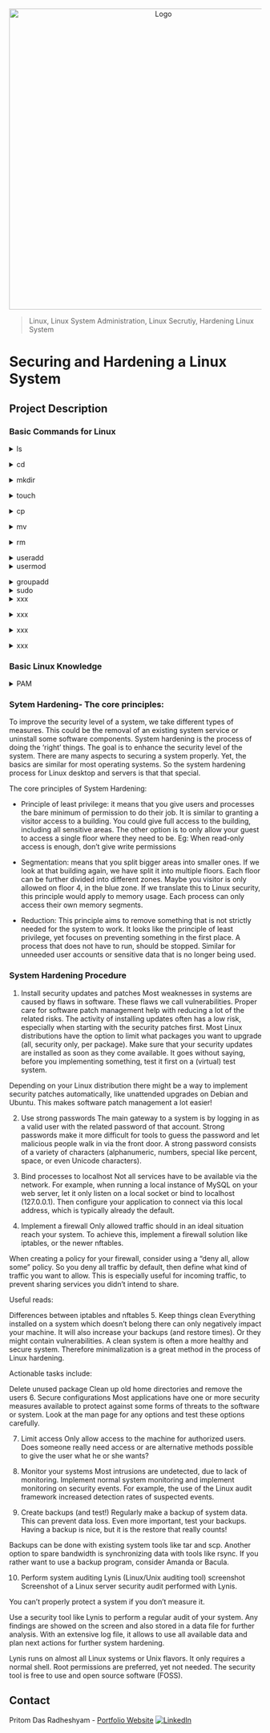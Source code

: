 <!-- PROJECT LOGO -->
<br />

<p align="center">
  <img src="./images/1.jpg" alt="Logo" width="600" height="600">
</p>


> Linux, Linux System Administration, Linux Secrutiy, Hardening Linux System
<!-- ABOUT THE PROJECT -->

# Securing and Hardening a Linux System

## Project Description




<!-- Linux Theory -->
### Basic Commands for Linux

<details>
<summary>ls</summary><br><b>

The ls command is used to list files or directories in Linux and other Unix-based operating systems. Just like you navigate in your File explorer or Finder with a GUI, the ls command allows you to list all files or directories in the current directory by default, and further interact with them via the command line.

</b></details>

<details>
<summary>cd</summary><br><b>

The cd command will allow you to change directories. ... To navigate into the root directory, use "cd /" To navigate to your home directory, use "cd" or "cd ~" To navigate up one directory level, use "cd .." To navigate to the previous directory (or back), use "cd -"
</b></details>

<details>
<summary>mkdir</summary><br><b>

The mkdir command in the Unix, DOS, DR FlexOS, IBM OS/2, Microsoft Windows, and ReactOS operating systems is used to make a new directory.
</b></details>

<details>
<summary>touch</summary><br><b>

The touch command is a command line utility to update timestamps on files. UNIX and UNIX like operating systems store timestamp information for each file or folder including access time, modify time and change time. It is possible to modify timestamps using the touch command either to update a timestamp to the current time or to modify it to a date in the past.
</b></details>

<details>
<summary>cp</summary><br><b>

cp stands for copy. This command is used to copy files or group of files or directory. It creates an exact image of a file on a disk with different file name. cp command require at least two filenames in its arguments.
</b></details>

<details>
<summary>mv</summary><br><b>

The mv command (short from move) is used to rename and move and files and directories from one location to another. 
</b></details>

<details>
<summary>rm</summary><br><b>

rm stands for remove here. rm command is used to remove objects such as files, directories, symbolic links and so on from the file system like UNIX. To be more precise, rm removes references to objects from the filesystem, where those objects might have had multiple references (for example, a file with two different names). By default, it does not remove directories.
</b></details>


<details>
<summary>useradd</summary><br><b>
Only root or users with sudo privileges can use the useradd command to create new user accounts. When invoked, useradd creates a new user account according to the options specified on the command line and the default values set in the /etc/default/useradd file.
</b></details>


<details>
<summary>usermod</summary><br><b>
usermod command or modify user is a command in Linux that is used to change the properties of a user in Linux through the command line. After creating a user we have to sometimes change their attributes like password or login directory etc. so in order to do that we use the Usermod command. The infomration of a user is stored in the following files:

* /etc/passwd
* /etc/group
* /etc/shadow
* /etc/login.defs
* /etc/gshadow
* /etc/login.defs
  
When we execute usermod command in temrinal the command make the changes in these files itself.
</b></details>

<details>
<summary>groupadd</summary><br><b>
Groups in Linux refer to the user groups. In Linux, there can be many users of a single system, (normal user can take uid from 1000 to 60000, and one root user (uid 0) and 999 system users (uid 1 to 999)). In a scenario where there are many users, there might be some privileges that some users have and some don’t, and it becomes difficult to manage all the permissions at the individual user level. So using groups, we can group together a number of users, and set privileges and permissions for the entire group. groupadd command is used to create a new user group.
</b></details>

<details>
<summary>sudo</summary><br><b>
If you prefix “sudo” with any linux command, it will run that command with elevated privileges.  Elevated privileges are required to perform certain administrative tasks.  Someday you may wish to run a LAMP (Linux Apache MySQL PHP) server, and have to manually edit your config files.  You might also have to restart or reset the Apache web server or other service daemons.  You even need elevated privileges to shutdown or restart the computer. 
</b></details>

<details>
<summary>xxx</summary><br><b>

</b></details>


<details>
<summary>xxx</summary><br><b>

</b></details>


<details>
<summary>xxx</summary><br><b>

</b></details>


<details>
<summary>xxx</summary><br><b>

</b></details>











### Basic Linux Knowledge

<details>
<summary>PAM</summary><br><b>

Linux Pluggable Authentication Modules (PAM) is a suite of libraries that allows a Linux system administrator to configure methods to authenticate users. It provides a flexible and centralized way to switch authentication methods for secured applications by using configuration files instead of changing application code. There are Linux PAM libraries allowing authentication using methods such as local passwords, LDAP, or fingerprint readers. Linux PAM is evolved from the Unix Pluggable Authentication Modules architecture.
  
Linux-PAM separates the tasks of authentication into four independent management groups:

* account modules check that the specified account is a valid authentication target under current conditions. This may include conditions like account expiration, time of day, and that the user has access to the requested service.
* authentication modules verify the user's identity, for example by requesting and checking a password or other secret. They may also pass authentication information on to other systems like a keyring.
* password modules are responsible for updating passwords, and are generally coupled to modules employed in the authentication step. They may also be used to enforce strong passwords.
* session modules define actions that are performed at the beginning and end of sessions. A session starts after the user has successfully authenticated.

</b></details>


### Sytem Hardening- The core principles:
To improve the security level of a system, we take different types of measures. This could be the removal of an existing system service or uninstall some software components. System hardening is the process of doing the ‘right’ things. The goal is to enhance the security level of the system. There are many aspects to securing a system properly. Yet, the basics are similar for most operating systems. So the system hardening process for Linux desktop and servers is that that special.

The core principles of System Hardening:

* Principle of least privilege: it means that you give users and processes the bare minimum of permission to do their job. It is similar to granting a visitor access to a building. You could give full access to the building, including all sensitive areas. The other option is to only allow your guest to access a single floor where they need to be. Eg: When read-only access is enough, don’t give write permissions

* Segmentation: means that you split bigger areas into smaller ones. If we look at that building again, we have split it into multiple floors. Each floor can be further divided into different zones. Maybe you visitor is only allowed on floor 4, in the blue zone. If we translate this to Linux security, this principle would apply to memory usage. Each process can only access their own memory segments.
* Reduction: This principle aims to remove something that is not strictly needed for the system to work. It looks like the principle of least privilege, yet focuses on preventing something in the first place. A process that does not have to run, should be stopped. Similar for unneeded user accounts or sensitive data that is no longer being used.

### System Hardening Procedure
1. Install security updates and patches
Most weaknesses in systems are caused by flaws in software. These flaws we call vulnerabilities. Proper care for software patch management help with reducing a lot of the related risks. The activity of installing updates often has a low risk, especially when starting with the security patches first. Most Linux distributions have the option to limit what packages you want to upgrade (all, security only, per package). Make sure that your security updates are installed as soon as they come available. It goes without saying, before you implementing something, test it first on a (virtual) test system.

Depending on your Linux distribution there might be a way to implement security patches automatically, like unattended upgrades on Debian and Ubuntu. This makes software patch management a lot easier!

2. Use strong passwords
The main gateway to a system is by logging in as a valid user with the related password of that account. Strong passwords make it more difficult for tools to guess the password and let malicious people walk in via the front door. A strong password consists of a variety of characters (alphanumeric, numbers, special like percent, space, or even Unicode characters).

3. Bind processes to localhost
Not all services have to be available via the network. For example, when running a local instance of MySQL on your web server, let it only listen on a local socket or bind to localhost (127.0.0.1). Then configure your application to connect via this local address, which is typically already the default.

4. Implement a firewall
Only allowed traffic should in an ideal situation reach your system. To achieve this, implement a firewall solution like iptables, or the newer nftables.

When creating a policy for your firewall, consider using a “deny all, allow some” policy. So you deny all traffic by default, then define what kind of traffic you want to allow. This is especially useful for incoming traffic, to prevent sharing services you didn’t intend to share.

Useful reads:

Differences between iptables and nftables
5. Keep things clean
Everything installed on a system which doesn’t belong there can only negatively impact your machine. It will also increase your backups (and restore times). Or they might contain vulnerabilities. A clean system is often a more healthy and secure system. Therefore minimalization is a great method in the process of Linux hardening.

Actionable tasks include:

Delete unused package
Clean up old home directories and remove the users
6. Secure configurations
Most applications have one or more security measures available to protect against some forms of threats to the software or system. Look at the man page for any options and test these options carefully.

7. Limit access
Only allow access to the machine for authorized users. Does someone really need access or are alternative methods possible to give the user what he or she wants?

8. Monitor your systems
Most intrusions are undetected, due to lack of monitoring. Implement normal system monitoring and implement monitoring on security events. For example, the use of the Linux audit framework increased detection rates of suspected events.

9. Create backups (and test!)
Regularly make a backup of system data. This can prevent data loss. Even more important, test your backups. Having a backup is nice, but it is the restore that really counts!

Backups can be done with existing system tools like tar and scp. Another option to spare bandwidth is synchronizing data with tools like rsync. If you rather want to use a backup program, consider Amanda or Bacula.

10. Perform system auditing
Lynis (Linux/Unix auditing tool) screenshot
Screenshot of a Linux server security audit performed with Lynis.

You can’t properly protect a system if you don’t measure it.

Use a security tool like Lynis to perform a regular audit of your system. Any findings are showed on the screen and also stored in a data file for further analysis. With an extensive log file, it allows to use all available data and plan next actions for further system hardening.

Lynis runs on almost all Linux systems or Unix flavors. It only requires a normal shell. Root permissions are preferred, yet not needed. The security tool is free to use and open source software (FOSS).


<!-- CONTACT -->

## Contact

Pritom Das Radheshyam - [Portfolio Website](https://pritom.uwu.ai/)
[![LinkedIn][linkedin-shield]][linkedin-url]  





<!-- MARKDOWN LINKS & IMAGES -->
<!-- https://www.markdownguide.org/basic-syntax/#reference-style-links -->

[linkedin-shield]: https://img.shields.io/badge/-LinkedIn-black.svg?style=flat-square&logo=linkedin&colorB=555
[linkedin-url]: https://www.linkedin.com/in/you-found-pritom
[product-screenshot]: images/screenshot.jpg

